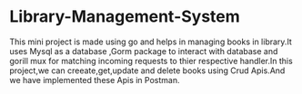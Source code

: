 # Library-Management-System
This mini project is made using go and helps in managing books in library.It uses Mysql as a database ,Gorm package to interact with database and gorill mux for matching incoming requests to thier respective handler.In this project,we can creeate,get,update and delete books using Crud Apis.And we have implemented these Apis in Postman.


